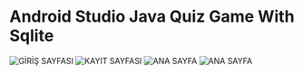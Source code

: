 # Android Studio Java Quiz Game With Sqlite
 
 
![GİRİŞ SAYFASI](https://i.hizliresim.com/tusxk5z.png)
![KAYIT SAYFASI](https://i.hizliresim.com/k7k5tgo.png)
![ANA SAYFA](https://i.hizliresim.com/63za9ov.png)
![ANA SAYFA](https://i.hizliresim.com/dagbudh.png)
